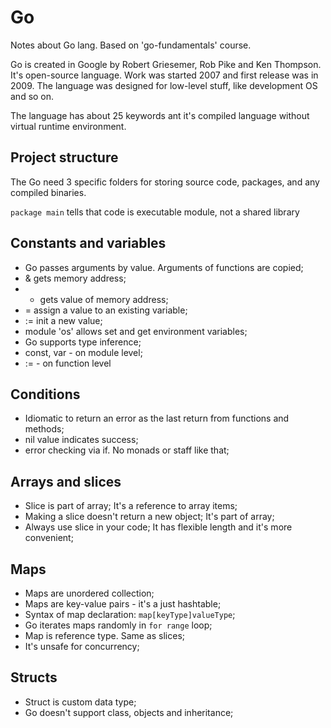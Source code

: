 # Go

Notes about Go lang. Based on 'go-fundamentals' course.

Go is created in Google by Robert Griesemer, Rob Pike and Ken Thompson. It's open-source language. 
Work was started 2007 and first release was in 2009. The language was designed for low-level stuff, like development OS and so on.

The language has about 25 keywords ant it's compiled language without virtual runtime environment.

## Project structure

The Go need 3 specific folders for storing source code, packages, and any compiled binaries.

`package main` tells that code is executable module, not a shared library

## Constants and variables

- Go passes arguments by value. Arguments of functions are copied;
- & gets memory address;
- * gets value of memory address;
- = assign a value to an existing variable;
- := init a new value;
- module 'os' allows set and get environment variables;
- Go supports type inference;
- const, var - on module level;
- := - on function level

## Conditions
- Idiomatic to return an error as the last return from functions and methods;
- nil value indicates success;
- error checking via if. No monads or staff like that;

## Arrays and slices
- Slice is part of array; It's a reference to array items;
- Making a slice doesn't return a new object; It's part of array;
- Always use slice in your code; It has flexible length and it's more convenient;

## Maps
- Maps are unordered collection;
- Maps are key-value pairs - it's a just hashtable;
- Syntax of map declaration: `map[keyType]valueType`;
- Go iterates maps randomly in `for range` loop;
- Map is reference type. Same as slices;
- It's unsafe for concurrency;

## Structs
- Struct is custom data type;
- Go doesn't support class, objects and inheritance;